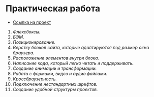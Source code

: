 # **Практическая работа**
 * [Ссылка на проект](https://renatibragimov1987.github.io/how-to-learn/index.html.git)
1. *Флексбоксы.*
2. *БЭМ.*
3. *Позиционирование.*
4. *Верстку блоков сайта, которые адаптируются под размер окна браузера.*
5. *Расположение элементов внутри блока.*
6. *Написание кода, который легко читать и поддерживать.*
7. *Создание анимации и трансформации.*
8. *Работа с формами, видео и аудио файлами.*
9. *Кроссбраузерность.*
10. *Подключение нестандартных шрифтов.*
11. *Создание удобной структуры проектов.*
